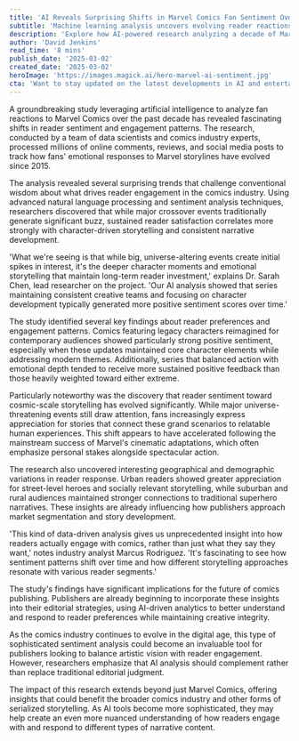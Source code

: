 ```yaml
---
title: 'AI Reveals Surprising Shifts in Marvel Comics Fan Sentiment Over Past Decade'
subtitle: 'Machine learning analysis uncovers evolving reader reactions to Marvel storylines'
description: 'Explore how AI-powered research analyzing a decade of Marvel Comics fan reactions reveals surprising trends in reader engagement and sentiment, challenging traditional assumptions about what drives comic book success. Discover the increasing reader preference for character-driven narratives and emotional depth.'
author: 'David Jenkins'
read_time: '8 mins'
publish_date: '2025-03-02'
created_date: '2025-03-02'
heroImage: 'https://images.magick.ai/hero-marvel-ai-sentiment.jpg'
cta: 'Want to stay updated on the latest developments in AI and entertainment analytics? Follow us on LinkedIn for exclusive insights and industry analysis that keeps you ahead of the curve!'
---
```


A groundbreaking study leveraging artificial intelligence to analyze fan reactions to Marvel Comics over the past decade has revealed fascinating shifts in reader sentiment and engagement patterns. The research, conducted by a team of data scientists and comics industry experts, processed millions of online comments, reviews, and social media posts to track how fans' emotional responses to Marvel storylines have evolved since 2015.

The analysis revealed several surprising trends that challenge conventional wisdom about what drives reader engagement in the comics industry. Using advanced natural language processing and sentiment analysis techniques, researchers discovered that while major crossover events traditionally generate significant buzz, sustained reader satisfaction correlates more strongly with character-driven storytelling and consistent narrative development.

'What we're seeing is that while big, universe-altering events create initial spikes in interest, it's the deeper character moments and emotional storytelling that maintain long-term reader investment,' explains Dr. Sarah Chen, lead researcher on the project. 'Our AI analysis showed that series maintaining consistent creative teams and focusing on character development typically generated more positive sentiment scores over time.'

The study identified several key findings about reader preferences and engagement patterns. Comics featuring legacy characters reimagined for contemporary audiences showed particularly strong positive sentiment, especially when these updates maintained core character elements while addressing modern themes. Additionally, series that balanced action with emotional depth tended to receive more sustained positive feedback than those heavily weighted toward either extreme.

Particularly noteworthy was the discovery that reader sentiment toward cosmic-scale storytelling has evolved significantly. While major universe-threatening events still draw attention, fans increasingly express appreciation for stories that connect these grand scenarios to relatable human experiences. This shift appears to have accelerated following the mainstream success of Marvel's cinematic adaptations, which often emphasize personal stakes alongside spectacular action.

The research also uncovered interesting geographical and demographic variations in reader response. Urban readers showed greater appreciation for street-level heroes and socially relevant storytelling, while suburban and rural audiences maintained stronger connections to traditional superhero narratives. These insights are already influencing how publishers approach market segmentation and story development.

'This kind of data-driven analysis gives us unprecedented insight into how readers actually engage with comics, rather than just what they say they want,' notes industry analyst Marcus Rodriguez. 'It's fascinating to see how sentiment patterns shift over time and how different storytelling approaches resonate with various reader segments.'

The study's findings have significant implications for the future of comics publishing. Publishers are already beginning to incorporate these insights into their editorial strategies, using AI-driven analytics to better understand and respond to reader preferences while maintaining creative integrity.

As the comics industry continues to evolve in the digital age, this type of sophisticated sentiment analysis could become an invaluable tool for publishers looking to balance artistic vision with reader engagement. However, researchers emphasize that AI analysis should complement rather than replace traditional editorial judgment.

The impact of this research extends beyond just Marvel Comics, offering insights that could benefit the broader comics industry and other forms of serialized storytelling. As AI tools become more sophisticated, they may help create an even more nuanced understanding of how readers engage with and respond to different types of narrative content.
